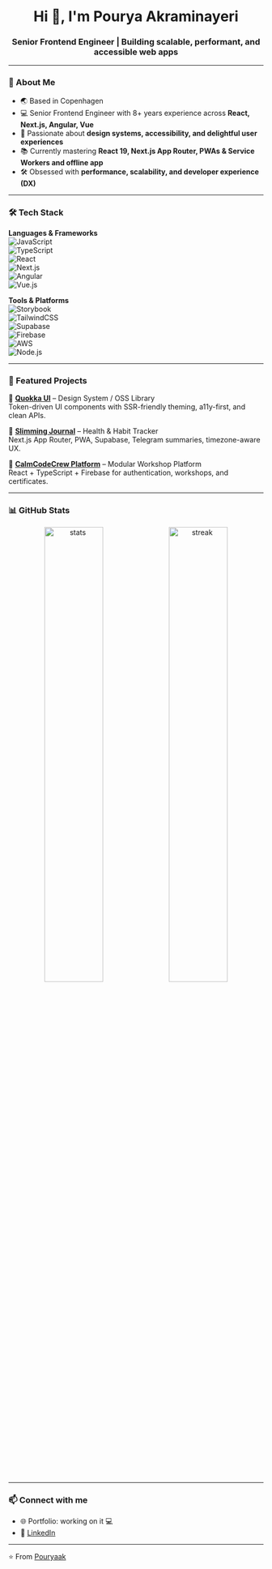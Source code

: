 <h1 align="center">Hi 👋, I'm Pourya Akraminayeri</h1>
<h3 align="center">Senior Frontend Engineer | Building scalable, performant, and accessible web apps</h3>

---

### 🚀 About Me
- 🌏 Based in Copenhagen
- 💻 Senior Frontend Engineer with 8+ years experience across **React, Next.js, Angular, Vue**  
- 🎨 Passionate about **design systems, accessibility, and delightful user experiences**  
- 📚 Currently mastering **React 19, Next.js App Router, PWAs & Service Workers and offline app**  
- 🛠️ Obsessed with **performance, scalability, and developer experience (DX)**

---

### 🛠️ Tech Stack

**Languages & Frameworks**  
![JavaScript](https://img.shields.io/badge/-JavaScript-F7DF1E?logo=javascript&logoColor=black)  
![TypeScript](https://img.shields.io/badge/-TypeScript-3178C6?logo=typescript&logoColor=white)  
![React](https://img.shields.io/badge/-React-61DAFB?logo=react&logoColor=black)  
![Next.js](https://img.shields.io/badge/-Next.js-000000?logo=nextdotjs&logoColor=white)  
![Angular](https://img.shields.io/badge/-Angular-DD0031?logo=angular&logoColor=white)  
![Vue.js](https://img.shields.io/badge/-Vue.js-4FC08D?logo=vue.js&logoColor=white)  

**Tools & Platforms**  
![Storybook](https://img.shields.io/badge/-Storybook-FF4785?logo=storybook&logoColor=white)  
![TailwindCSS](https://img.shields.io/badge/-TailwindCSS-38B2AC?logo=tailwind-css&logoColor=white)  
![Supabase](https://img.shields.io/badge/-Supabase-3ECF8E?logo=supabase&logoColor=white)  
![Firebase](https://img.shields.io/badge/-Firebase-FFCA28?logo=firebase&logoColor=black)  
![AWS](https://img.shields.io/badge/-AWS-232F3E?logo=amazon-aws&logoColor=white)  
![Node.js](https://img.shields.io/badge/-Node.js-339933?logo=node.js&logoColor=white)  

---

### 🌟 Featured Projects

🔹 **[Quokka UI](https://pouryaak.github.io/quokka-ui/?path=/docs/introduction-welcome--docs)** – Design System / OSS Library  
Token-driven UI components with SSR-friendly theming, a11y-first, and clean APIs.

🔹 **[Slimming Journal](https://github.com/Pouryaak/slimming-journal)** – Health & Habit Tracker  
Next.js App Router, PWA, Supabase, Telegram summaries, timezone-aware UX.  

🔹 **[CalmCodeCrew Platform](https://github.com/Pouryaak/CalmCodeCrew-Platform)** – Modular Workshop Platform  
React + TypeScript + Firebase for authentication, workshops, and certificates.  

---

### 📊 GitHub Stats

<p align="center">
  <img src="https://github-readme-stats.vercel.app/api?username=Pouryaak&show_icons=true&theme=radical" alt="stats" width="48%"/>
  <img src="https://github-readme-streak-stats.herokuapp.com/?user=Pouryaak&theme=radical" alt="streak" width="48%"/>
</p>

---

### 📫 Connect with me
- 🌐 Portfolio: working on it 💻
- 💼 [LinkedIn](https://www.linkedin.com/in/pourya-akrami-nayeri-4230ba10b/)  

---
⭐️ From [Pouryaak](https://github.com/Pouryaak)
